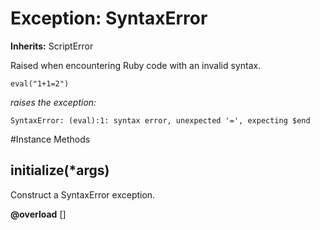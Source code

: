 # Exception: SyntaxError
**Inherits:** ScriptError
    

Raised when encountering Ruby code with an invalid syntax.

    eval("1+1=2")

*raises the exception:*

    SyntaxError: (eval):1: syntax error, unexpected '=', expecting $end



#Instance Methods
## initialize(*args) [](#method-i-initialize)
Construct a SyntaxError exception.

**@overload** [] 

